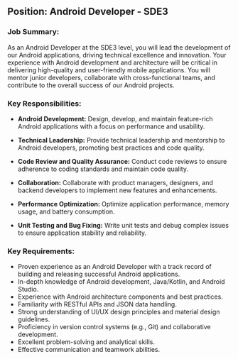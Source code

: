 ## Position: Android Developer - SDE3

### Job Summary:

As an Android Developer at the SDE3 level, you will lead the development of our Android applications, driving technical excellence and innovation. Your experience with Android development and architecture will be critical in delivering high-quality and user-friendly mobile applications. You will mentor junior developers, collaborate with cross-functional teams, and contribute to the overall success of our Android projects.

### Key Responsibilities:

- **Android Development:** Design, develop, and maintain feature-rich Android applications with a focus on performance and usability.

- **Technical Leadership:** Provide technical leadership and mentorship to Android developers, promoting best practices and code quality.

- **Code Review and Quality Assurance:** Conduct code reviews to ensure adherence to coding standards and maintain code quality.

- **Collaboration:** Collaborate with product managers, designers, and backend developers to implement new features and enhancements.

- **Performance Optimization:** Optimize application performance, memory usage, and battery consumption.

- **Unit Testing and Bug Fixing:** Write unit tests and debug complex issues to ensure application stability and reliability.

### Key Requirements:

- Proven experience as an Android Developer with a track record of building and releasing successful Android applications.
- In-depth knowledge of Android development, Java/Kotlin, and Android Studio.
- Experience with Android architecture components and best practices.
- Familiarity with RESTful APIs and JSON data handling.
- Strong understanding of UI/UX design principles and material design guidelines.
- Proficiency in version control systems (e.g., Git) and collaborative development.
- Excellent problem-solving and analytical skills.
- Effective communication and teamwork abilities.
